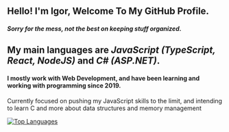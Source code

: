 ## Hello! I'm Igor, Welcome To My GitHub Profile.
#### *Sorry for the mess, not the best on keeping stuff organized.*

## My main languages are *JavaScript (TypeScript, React, NodeJS)* and *C# (ASP.NET)*.
#### I mostly work with Web Development, and have been learning and working with programming since 2019.
 
 Currently focused on pushing my JavaScript skills to the limit, and intending to learn C and more about data structures and memory management

 [![Top Languages](https://github-readme-stats.vercel.app/api/top-langs/?username=Igor-MPereira&layout=compact)](https://github.com/Igor-MPereira/github-readme-stats)

